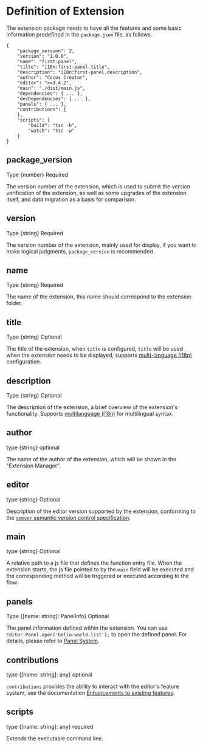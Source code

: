 # Definition of Extension

The extension package needs to have all the features and some basic information predefined in the `package.json` file, as follows.

```JSON5
{
    "package_version": 2,
    "version": "1.0.0",
    "name": "first-panel",
    "tilte": "i18n:first-panel.title",
    "description": "i18n:first-panel.description",
    "author": "Cocos Creator",
    "editor": ">=3.4.2",
    "main": "./dist/main.js",
    "dependencies": { ... },
    "devDependencies": { ... },
    "panels": { ... },
    "contributions": {
    },
    "scripts": {
        "build": "tsc -b",
        "watch": "tsc -w"
    }
}
```

## package_version

Type {number} Required

The version number of the extension, which is used to submit the version verification of the extension, as well as some upgrades of the extension itself, and data migration as a basis for comparison.

## version

Type {string} Required

The version number of the extension, mainly used for display, if you want to make logical judgments, `package_version` is recommended.

## name

Type {string} Required

The name of the extension, this name should correspond to the extension folder.

## title

Type {string} Optional

The title of the extension, when `title` is configured, `title` will be used when the extension needs to be displayed, supports [multi-language (i18n)](./i18n.md) configuration.

## description

Type {string} Optional

The description of the extension, a brief overview of the extension's functionality. Supports [multilanguage (i18n)](./i18n.md) for multilingual syntax.

## author

type {string} optional

The name of the author of the extension, which will be shown in the "Extension Manager".

## editor

type {string} Optional

Description of the editor version supported by the extension, conforming to the [`semver` semantic version control specification](https://semver.org/).

## main

type {string} Optional

A relative path to a js file that defines the function entry file. When the extension starts, the js file pointed to by the `main` field will be executed and the corresponding method will be triggered or executed according to the flow.

## panels

Type {[name: string]: PanelInfo} Optional

The panel information defined within the extension. You can use `Editor.Panel.open('hello-world.list');` to open the defined panel. For details, please refer to [Panel System](./panel.md).

## contributions

type {[name: string]: any} optional

`contributions` provides the ability to interact with the editor's feature system, see the documentation [Enhancements to existing features](./contributions.md).

## scripts

type {[name: string]: any} required

Extends the executable command line.
